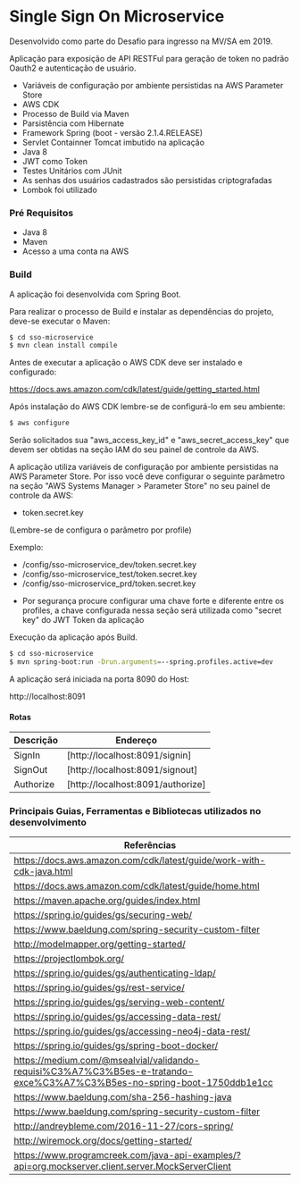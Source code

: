 # Single Sign On Microservice

Desenvolvido como parte do Desafio para ingresso na MV/SA em 2019.

Aplicação para exposição de API RESTFul para geração de token no padrão Oauth2 e autenticação de usuário.

  - Variáveis de configuração por ambiente persistidas na AWS Parameter Store
  - AWS CDK
  - Processo de Build via Maven
  - Parsistência com Hibernate
  - Framework Spring (boot - versão 2.1.4.RELEASE)
  - Servlet Containner Tomcat imbutido na aplicação
  - Java 8
  - JWT como Token
  - Testes Unitários com JUnit
  - As senhas dos usuários cadastrados são persistidas criptografadas
  - Lombok foi utilizado

### Pré Requisitos

- Java 8
- Maven
- Acesso a uma conta na AWS 

### Build

A aplicação foi desenvolvida com Spring Boot.

Para realizar o processo de Build e instalar as dependências do projeto, deve-se executar o Maven:

```sh
$ cd sso-microservice
$ mvn clean install compile
```
Antes de executar a aplicação o AWS CDK deve ser instalado e configurado:

https://docs.aws.amazon.com/cdk/latest/guide/getting_started.html

Após instalação do AWS CDK lembre-se de configurá-lo em seu ambiente:

```sh
$ aws configure
```
Serão solicitados sua "aws_access_key_id" e "aws_secret_access_key" que devem ser obtidas na seção IAM do seu painel de controle da AWS.

A aplicação utiliza variáveis de configuração por ambiente persistidas na AWS Parameter Store.
Por isso você deve configurar o seguinte parâmetro na seção "AWS Systems Manager > Parameter Store" no seu painel de controle da AWS:

- token.secret.key

(Lembre-se de configura o parâmetro por profile)

Exemplo:

- /config/sso-microservice_dev/token.secret.key
- /config/sso-microservice_test/token.secret.key
- /config/sso-microservice_prd/token.secret.key

* Por segurança procure configurar uma chave forte e diferente entre os profiles, a chave configurada nessa seção será utilizada como "secret key" do JWT Token da aplicação

Execução da aplicação após Build.

```sh
$ cd sso-microservice
$ mvn spring-boot:run -Drun.arguments=--spring.profiles.active=dev
```
A aplicação será iniciada na porta 8090 do Host:

http://localhost:8091

#### Rotas

| Descrição | Endereço 							|
| --------- | --------------------------------	|
| SignIn    | [http://localhost:8091/signin] 	|
| SignOut   | [http://localhost:8091/signout] 	|
| Authorize | [http://localhost:8091/authorize] |

### Principais Guias, Ferramentas e Bibliotecas utilizados no desenvolvimento	

| Referências |
| ------ |
| https://docs.aws.amazon.com/cdk/latest/guide/work-with-cdk-java.html |
| https://docs.aws.amazon.com/cdk/latest/guide/home.html |
| https://maven.apache.org/guides/index.html |
| https://spring.io/guides/gs/securing-web/ 
| https://www.baeldung.com/spring-security-custom-filter |
| http://modelmapper.org/getting-started/ |
| https://projectlombok.org/ |
| https://spring.io/guides/gs/authenticating-ldap/ |
| https://spring.io/guides/gs/rest-service/ |
| https://spring.io/guides/gs/serving-web-content/ |
| https://spring.io/guides/gs/accessing-data-rest/ | 
| https://spring.io/guides/gs/accessing-neo4j-data-rest/ |
| https://spring.io/guides/gs/spring-boot-docker/ |
| https://medium.com/@msealvial/validando-requisi%C3%A7%C3%B5es-e-tratando-exce%C3%A7%C3%B5es-no-spring-boot-1750ddb1e1cc |
| https://www.baeldung.com/sha-256-hashing-java |
| https://www.baeldung.com/spring-security-custom-filter |
| http://andreybleme.com/2016-11-27/cors-spring/ |
| http://wiremock.org/docs/getting-started/ |
| https://www.programcreek.com/java-api-examples/?api=org.mockserver.client.server.MockServerClient |

